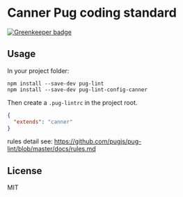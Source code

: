 # Canner Pug coding standard

[![Greenkeeper badge](https://badges.greenkeeper.io/Canner/pug-lint-config-canner.svg)](https://greenkeeper.io/)

## Usage

In your project folder:

```
npm install --save-dev pug-lint
npm install --save-dev pug-lint-config-canner
```

Then create a `.pug-lintrc` in the project root.

```json
{
  "extends": "canner"
}
```

rules detail see: https://github.com/pugjs/pug-lint/blob/master/docs/rules.md

## License

MIT 
